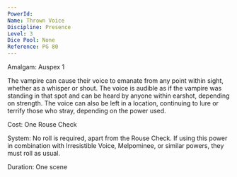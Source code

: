 ```yaml
---
PowerId: 
Name: Thrown Voice
Discipline: Presence
Level: 3
Dice Pool: None
Reference: PG 80
---
```

Amalgam: Auspex 1

The vampire can cause their voice to emanate from any point within sight, whether as a whisper or shout. The voice is audible as if the vampire was standing in that spot and can be heard by anyone within earshot, depending on strength. The voice can also be left in a location, continuing to lure or terrify those who stray, depending on the power used. 

Cost: One Rouse Check 

System: No roll is required, apart from the Rouse Check. If using this power in combination with Irresistible Voice, Melpominee, or similar powers, they must roll as usual. 

Duration: One scene 
